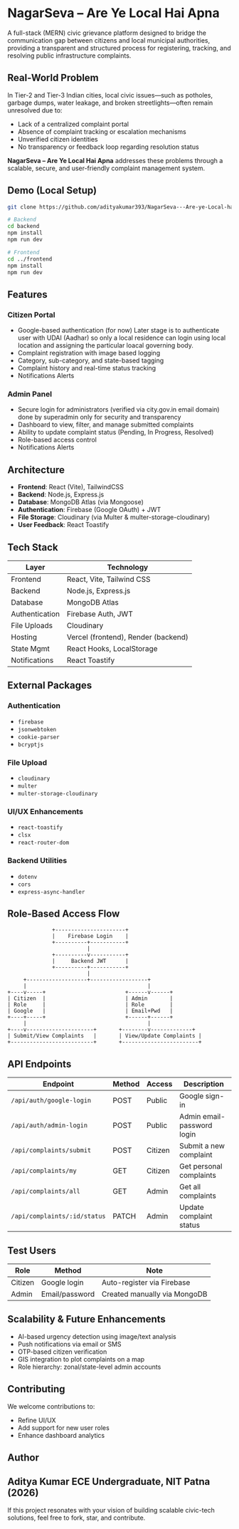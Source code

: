 # NagarSeva – Are Ye Local Hai Apna

A full-stack (MERN) civic grievance platform designed to bridge the communication gap between citizens and local municipal authorities, providing a transparent and structured process for registering, tracking, and resolving public infrastructure complaints.

## Real-World Problem

In Tier-2 and Tier-3 Indian cities, local civic issues—such as potholes, garbage dumps, water leakage, and broken streetlights—often remain unresolved due to:

* Lack of a centralized complaint portal
* Absence of complaint tracking or escalation mechanisms
* Unverified citizen identities
* No transparency or feedback loop regarding resolution status

**NagarSeva – Are Ye Local Hai Apna** addresses these problems through a scalable, secure, and user-friendly complaint management system.

## Demo (Local Setup)

```bash
git clone https://github.com/adityakumar393/NagarSeva---Are-ye-Local-hai-Apna.git

# Backend
cd backend
npm install
npm run dev

# Frontend
cd ../frontend
npm install
npm run dev
```

## Features

### Citizen Portal

* Google-based authentication (for now) Later stage is to authenticate user with UDAI (Aadhar) so only a local residence can login using local location and assigning the particular loacal governing body.
* Complaint registration with image based logging 
* Category, sub-category, and state-based tagging
* Complaint history and real-time status tracking
* Notifications Alerts

### Admin Panel

* Secure login for administrators (verified via city.gov.in email domain) done by superadmin only for security and transparency
* Dashboard to view, filter, and manage submitted complaints
* Ability to update complaint status (Pending, In Progress, Resolved)
* Role-based access control
* Notifications Alerts

## Architecture

* **Frontend**: React (Vite), TailwindCSS
* **Backend**: Node.js, Express.js
* **Database**: MongoDB Atlas (via Mongoose)
* **Authentication**: Firebase (Google OAuth) + JWT
* **File Storage**: Cloudinary (via Multer & multer-storage-cloudinary)
* **User Feedback**: React Toastify

## Tech Stack

| Layer          | Technology                          |
| -------------- | ----------------------------------- |
| Frontend       | React, Vite, Tailwind CSS           |
| Backend        | Node.js, Express.js                 |
| Database       | MongoDB Atlas                       |
| Authentication | Firebase Auth, JWT                  |
| File Uploads   | Cloudinary                          |
| Hosting        | Vercel (frontend), Render (backend) |
| State Mgmt     | React Hooks, LocalStorage           |
| Notifications  | React Toastify                      |

## External Packages

### Authentication

* `firebase`
* `jsonwebtoken`
* `cookie-parser`
* `bcryptjs`

### File Upload

* `cloudinary`
* `multer`
* `multer-storage-cloudinary`

### UI/UX Enhancements

* `react-toastify`
* `clsx`
* `react-router-dom`

### Backend Utilities

* `dotenv`
* `cors`
* `express-async-handler`

## Role-Based Access Flow

```
              +----------------------+
              |    Firebase Login    |
              +----------+-----------+
                         |
              +----------v-----------+
              |     Backend JWT      |
              +----------+-----------+
                         |
     +-------------------+------------------+
     |                                      |
+----v-----+                         +------v------+
| Citizen  |                         | Admin       |
| Role     |                         | Role        |
| Google   |                         | Email+Pwd   |
+----+-----+                         +------+------+
     |                                      |
+----v---------------------+       +--------v-------------+
| Submit/View Complaints   |       | View/Update Complaints |
+--------------------------+       +------------------------+
```

## API Endpoints

| Endpoint                     | Method | Access  | Description                |
| ---------------------------- | ------ | ------- | -------------------------- |
| `/api/auth/google-login`     | POST   | Public  | Google sign-in             |
| `/api/auth/admin-login`      | POST   | Public  | Admin email-password login |
| `/api/complaints/submit`     | POST   | Citizen | Submit a new complaint     |
| `/api/complaints/my`         | GET    | Citizen | Get personal complaints    |
| `/api/complaints/all`        | GET    | Admin   | Get all complaints         |
| `/api/complaints/:id/status` | PATCH  | Admin   | Update complaint status    |

## Test Users

| Role    | Method         | Note                         |
| ------- | -------------- | ---------------------------- |
| Citizen | Google login   | Auto-register via Firebase   |
| Admin   | Email/password | Created manually via MongoDB |

## Scalability & Future Enhancements

* AI-based urgency detection using image/text analysis
* Push notifications via email or SMS
* OTP-based citizen verification
* GIS integration to plot complaints on a map
* Role hierarchy: zonal/state-level admin accounts

## Contributing

We welcome contributions to:

* Refine UI/UX
* Add support for new user roles
* Enhance dashboard analytics

## Author

**Aditya Kumar**
ECE Undergraduate, NIT Patna (2026)
---

If this project resonates with your vision of building scalable civic-tech solutions, feel free to fork, star, and contribute.
